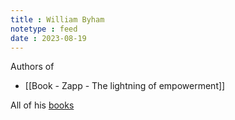 ```yaml
---
title : William Byham
notetype : feed
date : 2023-08-19
---
```



Authors of 
- [[Book - Zapp - The lightning of empowerment]]


All of his [books](https://www.amazon.com/stores/William-C.-Byham/author/B000AR9O00)